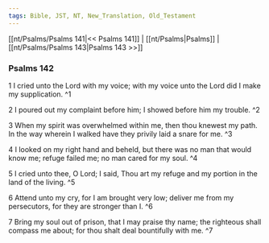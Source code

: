 ```yaml
---
tags: Bible, JST, NT, New_Translation, Old_Testament
---
```


[[nt/Psalms/Psalms 141|<< Psalms 141]] | [[nt/Psalms|Psalms]] | [[nt/Psalms/Psalms 143|Psalms 143 >>]]

### Psalms 142

1 I cried unto the Lord with my voice; with my voice unto the Lord did I make my supplication.  ^1

2 I poured out my complaint before him; I showed before him my trouble.  ^2

3 When my spirit was overwhelmed within me, then thou knewest my path. In the way wherein I walked have they privily laid a snare for me.  ^3

4 I looked on my right hand and beheld, but there was no man that would know me; refuge failed me; no man cared for my soul.  ^4

5 I cried unto thee, O Lord; I said, Thou art my refuge and my portion in the land of the living.  ^5

6 Attend unto my cry, for I am brought very low; deliver me from my persecutors, for they are stronger than I.  ^6

7 Bring my soul out of prison, that I may praise thy name; the righteous shall compass me about; for thou shalt deal bountifully with me.  ^7

 
